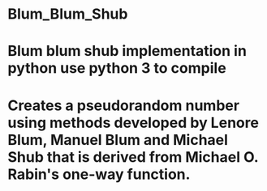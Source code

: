 # Blum_Blum_Shub
<h1>
Blum blum shub implementation in python use python 3 to compile
<h1>
Creates a pseudorandom number using methods developed by Lenore Blum, Manuel Blum and Michael Shub that is derived from Michael O. Rabin's one-way function.
